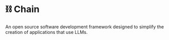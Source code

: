 # ⛓ Chain

An open source software development framework designed to simplify the creation of applications that use LLMs.

